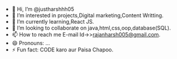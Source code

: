 - 👋 Hi, I’m @justharshhh05
- 👀 I’m interested in projects,Digital marketing,Content Writting.
- 🌱 I’m currently learning,React JS.
- 💞️ I’m looking to collaborate on java,html,css,oop,database(SQL).
- 📫 How to reach me E-mail Id->>rajanharsh005@gmail.com.
- 😄 Pronouns: ...
- ⚡ Fun fact: CODE karo aur Paisa Chapoo.

<!---
justharshhh05/justharshhh05 is a ✨ special ✨ repository because its `README.md` (this file) appears on your GitHub profile.
You can click the Preview link to take a look at your changes.
--->
